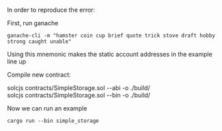 In order to reproduce the error:

First, run ganache

    ganache-cli -m "hamster coin cup brief quote trick stove draft hobby strong caught unable"

Using this mnemonic makes the static account addresses in the example line up

Compile new contract:

solcjs contracts/SimpleStorage.sol --abi -o ./build/                 
solcjs contracts/SimpleStorage.sol --bin -o ./build/ 


Now we can run an example

    cargo run --bin simple_storage
